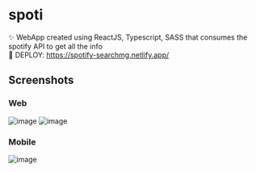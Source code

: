 # spoti
✨ WebApp created using ReactJS, Typescript, SASS that consumes the spotify API to get all the info <br>
🎉 DEPLOY: https://spotify-searchmg.netlify.app/

## Screenshots
### Web
![image](https://github.com/mggaray/spoti/assets/57115119/fe48d9ae-66aa-431c-a126-6085d3ac3b4e)
![image](https://github.com/mggaray/spoti/assets/57115119/452297fb-3339-4862-98ce-af3216092e88)
### Mobile
![image](https://github.com/mggaray/spoti/assets/57115119/3a105f23-5d96-4965-9756-918534bbf8e8)

